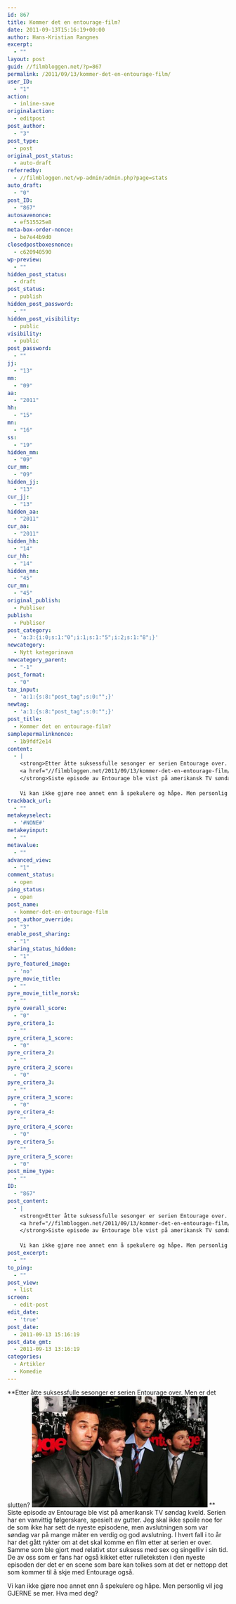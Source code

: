 ```yaml
---
id: 867
title: Kommer det en entourage-film?
date: 2011-09-13T15:16:19+00:00
author: Hans-Kristian Rangnes
excerpt:
  - ""
layout: post
guid: //filmbloggen.net/?p=867
permalink: /2011/09/13/kommer-det-en-entourage-film/
user_ID:
  - "1"
action:
  - inline-save
originalaction:
  - editpost
post_author:
  - "3"
post_type:
  - post
original_post_status:
  - auto-draft
referredby:
  - //filmbloggen.net/wp-admin/admin.php?page=stats
auto_draft:
  - "0"
post_ID:
  - "867"
autosavenonce:
  - ef515525e8
meta-box-order-nonce:
  - be7e44b9d0
closedpostboxesnonce:
  - c620940590
wp-preview:
  - ""
hidden_post_status:
  - draft
post_status:
  - publish
hidden_post_password:
  - ""
hidden_post_visibility:
  - public
visibility:
  - public
post_password:
  - ""
jj:
  - "13"
mm:
  - "09"
aa:
  - "2011"
hh:
  - "15"
mn:
  - "16"
ss:
  - "19"
hidden_mm:
  - "09"
cur_mm:
  - "09"
hidden_jj:
  - "13"
cur_jj:
  - "13"
hidden_aa:
  - "2011"
cur_aa:
  - "2011"
hidden_hh:
  - "14"
cur_hh:
  - "14"
hidden_mn:
  - "45"
cur_mn:
  - "45"
original_publish:
  - Publiser
publish:
  - Publiser
post_category:
  - 'a:3:{i:0;s:1:"0";i:1;s:1:"5";i:2;s:1:"8";}'
newcategory:
  - Nytt kategorinavn
newcategory_parent:
  - "-1"
post_format:
  - "0"
tax_input:
  - 'a:1:{s:8:"post_tag";s:0:"";}'
newtag:
  - 'a:1:{s:8:"post_tag";s:0:"";}'
post_title:
  - Kommer det en entourage-film?
samplepermalinknonce:
  - 1b9fdf2e14
content:
  - |
    <strong>Etter åtte suksessfulle sesonger er serien Entourage over. Men er det slutten?
    <a href="//filmbloggen.net/2011/09/13/kommer-det-en-entourage-film/entourage_040607_23-thumb/" rel="attachment wp-att-868"><img class="alignnone size-full wp-image-868" src="/wp-content/uploads//2011/09/entourage_040607_23-thumb.jpg" alt="" width="400" height="253" /></a>
    </strong>Siste episode av Entourage ble vist på amerikansk TV søndag kveld. Serien har en vanvittig følgerskare, spesielt av gutter. Jeg skal ikke spoile noe for de som ikke har sett de nyeste episodene, men avslutningen som var søndag var på mange måter en verdig og god avslutning. I hvert fall i to år har det gått rykter om at det skal komme en film etter at serien er over. Samme som ble gjort med relativt stor suksess med sex og singelliv i sin tid. De av oss som er fans har også kikket etter rulleteksten i den nyeste episoden der det er en scene som bare kan tolkes som at det er nettopp det som kommer til å skje med Entourage også.

    Vi kan ikke gjøre noe annet enn å spekulere og håpe. Men personlig vil jeg GJERNE se mer. Hva med deg?
trackback_url:
  - ""
metakeyselect:
  - '#NONE#'
metakeyinput:
  - ""
metavalue:
  - ""
advanced_view:
  - "1"
comment_status:
  - open
ping_status:
  - open
post_name:
  - kommer-det-en-entourage-film
post_author_override:
  - "3"
enable_post_sharing:
  - "1"
sharing_status_hidden:
  - "1"
pyre_featured_image:
  - 'no'
pyre_movie_title:
  - ""
pyre_movie_title_norsk:
  - ""
pyre_overall_score:
  - "0"
pyre_critera_1:
  - ""
pyre_critera_1_score:
  - "0"
pyre_critera_2:
  - ""
pyre_critera_2_score:
  - "0"
pyre_critera_3:
  - ""
pyre_critera_3_score:
  - "0"
pyre_critera_4:
  - ""
pyre_critera_4_score:
  - "0"
pyre_critera_5:
  - ""
pyre_critera_5_score:
  - "0"
post_mime_type:
  - ""
ID:
  - "867"
post_content:
  - |
    <strong>Etter åtte suksessfulle sesonger er serien Entourage over. Men er det slutten?
    <a href="//filmbloggen.net/2011/09/13/kommer-det-en-entourage-film/entourage_040607_23-thumb/" rel="attachment wp-att-868"><img class="alignnone size-full wp-image-868" src="/wp-content/uploads//2011/09/entourage_040607_23-thumb.jpg" alt="" width="400" height="253" /></a>
    </strong>Siste episode av Entourage ble vist på amerikansk TV søndag kveld. Serien har en vanvittig følgerskare, spesielt av gutter. Jeg skal ikke spoile noe for de som ikke har sett de nyeste episodene, men avslutningen som var søndag var på mange måter en verdig og god avslutning. I hvert fall i to år har det gått rykter om at det skal komme en film etter at serien er over. Samme som ble gjort med relativt stor suksess med sex og singelliv i sin tid. De av oss som er fans har også kikket etter rulleteksten i den nyeste episoden der det er en scene som bare kan tolkes som at det er nettopp det som kommer til å skje med Entourage også.

    Vi kan ikke gjøre noe annet enn å spekulere og håpe. Men personlig vil jeg GJERNE se mer. Hva med deg?
post_excerpt:
  - ""
to_ping:
  - ""
post_view:
  - list
screen:
  - edit-post
edit_date:
  - 'true'
post_date:
  - 2011-09-13 15:16:19
post_date_gmt:
  - 2011-09-13 13:16:19
categories:
  - Artikler
  - Komedie
---
```

**Etter åtte suksessfulle sesonger er serien Entourage over. Men er det slutten?
<a href="//filmbloggen.net/2011/09/13/kommer-det-en-entourage-film/entourage_040607_23-thumb/" rel="attachment wp-att-868"><img class="alignnone size-full wp-image-868" src="/wp-content/uploads//2011/09/entourage_040607_23-thumb.jpg" alt="" width="400" height="253" /></a>
** Siste episode av Entourage ble vist på amerikansk TV søndag kveld. Serien har en vanvittig følgerskare, spesielt av gutter. Jeg skal ikke spoile noe for de som ikke har sett de nyeste episodene, men avslutningen som var søndag var på mange måter en verdig og god avslutning. I hvert fall i to år har det gått rykter om at det skal komme en film etter at serien er over. Samme som ble gjort med relativt stor suksess med sex og singelliv i sin tid. De av oss som er fans har også kikket etter rulleteksten i den nyeste episoden der det er en scene som bare kan tolkes som at det er nettopp det som kommer til å skje med Entourage også.

Vi kan ikke gjøre noe annet enn å spekulere og håpe. Men personlig vil jeg GJERNE se mer. Hva med deg?
